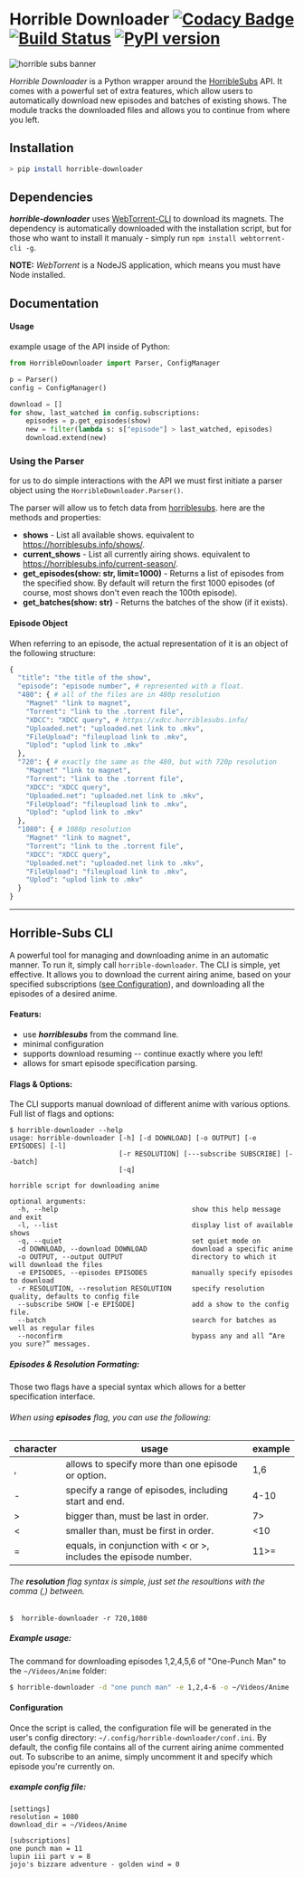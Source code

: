 # Horrible Downloader    [![Codacy Badge](https://api.codacy.com/project/badge/Grade/4a13ba5715f94427998e63968ea710d7)](https://app.codacy.com/app/Jelomite/horrible-downloader?utm_source=github.com&utm_medium=referral&utm_content=Jelomite/horrible-downloader&utm_campaign=Badge_Grade_Settings)   [![Build Status](https://travis-ci.org/Jelomite/horrible-downloader.svg?branch=master)](https://travis-ci.org/Jelomite/horrible-downloader) [![PyPI version](https://badge.fury.io/py/horrible-downloader.svg)](https://badge.fury.io/py/horrible-downloader)

![horrible subs banner](https://i.imgur.com/jWulipo.png)



*Horrible Downloader* is a Python wrapper around the [HorribleSubs](https://horriblesubs.info/) API. It comes with a powerful set of extra features, which allow users to automatically download new episodes and batches of existing shows. The module tracks the downloaded files and allows you to continue from where you left.

## Installation

```sh
> pip install horrible-downloader
```

## Dependencies
**_horrible-downloader_** uses [WebTorrent-CLI](https://github.com/webtorrent/webtorrent-cli) to download its magnets.
The dependency is automatically downloaded with the installation script, but for those who want to install it manualy - simply run ```npm install webtorrent-cli -g```.

**NOTE:** _WebTorrent_ is a NodeJS application, which means you must have Node installed.

## Documentation

#### Usage
example usage of the API inside of Python:
```python
from HorribleDownloader import Parser, ConfigManager

p = Parser()
config = ConfigManager()

download = []
for show, last_watched in config.subscriptions:
    episodes = p.get_episodes(show)
    new = filter(lambda s: s["episode"] > last_watched, episodes)
    download.extend(new)

```

### Using the Parser
for us to do simple interactions with the API we must first initiate a parser object using the `HorribleDownloader.Parser()`.

The parser will allow us to fetch data from [horriblesubs](horriblesubs.info). here are the methods and properties:

- **shows** - List all available shows. equivalent to https://horriblesubs.info/shows/.
- **current_shows** - List all currently airing shows. equivalent to https://horriblesubs.info/current-season/.
- **get_episodes(show: str, limit=1000)** - Returns a list of episodes from the specified show. By default will return the first 1000 episodes (of course, most shows don't even reach the 100th episode).
- **get_batches(show: str)** - Returns the batches of the show (if it exists).

#### Episode Object

When referring to an episode, the actual representation of it is an object of the following structure:
```python
{
  "title": "the title of the show",
  "episode": "episode number", # represented with a float.
  "480": { # all of the files are in 480p resolution
    "Magnet" "link to magnet",
    "Torrent": "link to the .torrent file",
    "XDCC": "XDCC query", # https://xdcc.horriblesubs.info/
    "Uploaded.net": "uploaded.net link to .mkv",
    "FileUpload": "fileupload link to .mkv",
    "Uplod": "uplod link to .mkv"
  },
  "720": { # exactly the same as the 480, but with 720p resolution
    "Magnet" "link to magnet",
    "Torrent": "link to the .torrent file",
    "XDCC": "XDCC query",
    "Uploaded.net": "uploaded.net link to .mkv",
    "FileUpload": "fileupload link to .mkv",
    "Uplod": "uplod link to .mkv"
  },
  "1080": { # 1080p resolution
    "Magnet" "link to magnet",
    "Torrent": "link to the .torrent file",
    "XDCC": "XDCC query",
    "Uploaded.net": "uploaded.net link to .mkv",
    "FileUpload": "fileupload link to .mkv",
    "Uplod": "uplod link to .mkv"
  }
}
```

---

## Horrible-Subs CLI
A powerful tool for managing and downloading anime in an automatic manner. To run it, simply call `horrible-downloader`.
The CLI is simple, yet effective. It allows you to download the current airing anime, based on your specified subscriptions ([see Configuration](#configuration)), and downloading all the episodes of a desired anime.

#### Featurs:
* use **_horriblesubs_** from the command line.
* minimal configuration
* supports download resuming -- continue exactly where you left!
* allows for smart episode specification parsing.

#### Flags & Options:
The CLI supports manual download of different anime with various options.
Full list of flags and options:
```
$ horrible-downloader --help
usage: horrible-downloader [-h] [-d DOWNLOAD] [-o OUTPUT] [-e EPISODES] [-l]
                           [-r RESOLUTION] [---subscribe SUBSCRIBE] [--batch]
                           [-q]

horrible script for downloading anime

optional arguments:
  -h, --help                                 show this help message and exit
  -l, --list                                 display list of available shows
  -q, --quiet                                set quiet mode on
  -d DOWNLOAD, --download DOWNLOAD           download a specific anime
  -o OUTPUT, --output OUTPUT                 directory to which it will download the files
  -e EPISODES, --episodes EPISODES           manually specify episodes to download
  -r RESOLUTION, --resolution RESOLUTION     specify resolution quality, defaults to config file
  --subscribe SHOW [-e EPISODE]              add a show to the config file.
  --batch                                    search for batches as well as regular files
  --noconfirm                                bypass any and all “Are you sure?” messages.
```
##### Episodes & Resolution Formating:
Those two flags have a special syntax which allows for a better specification interface.

###### When using **_episodes_** flag, you can use the following:

|character|usage|example|
|---------|-----|-----|
|,| allows to specify more than one episode or option.|1,6|
|-| specify a range of episodes, including start and end.| 4-10|
|>| bigger than, must be last in order.| 7>|
|<| smaller than, must be first in order.| <10|
|=|equals, in conjunction with < or >, includes the episode number.| 11>=|

###### The **_resolution_** flag syntax is simple, just set the resoultions with the comma (,) between.

`$  horrible-downloader -r 720,1080`

##### Example usage:
The command for downloading episodes 1,2,4,5,6 of "One-Punch Man" to the `~/Videos/Anime` folder:
```bash
$ horrible-downloader -d "one punch man" -e 1,2,4-6 -o ~/Videos/Anime
```
#### Configuration
Once the script is called, the configuration file will be generated in the user's config directory:
`~/.config/horrible-downloader/conf.ini`.
By default, the config file contains all of the current airing anime commented out. To subscribe to an anime, simply uncomment it and specify which episode you're currently on.

##### example config file:
```
[settings]
resolution = 1080
download_dir = ~/Videos/Anime

[subscriptions]
one punch man = 11
lupin iii part v = 8
jojo's bizzare adventure - golden wind = 0
```
